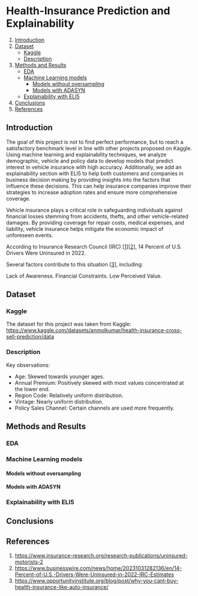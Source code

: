 # Health-Insurance Prediction and Explainability

1. [Introduction](#introduction)
2. [Dataset](#dataset)
   * [Kaggle](#kaggle)
   * [Description](#description)
3. [Methods and Results](#methods)
   * [EDA](#eda)
   * [Machine Learning models](#machine-learning-models)
       * [Models without oversampling](#models-without-oversampling)
       * [Models with ADASYN](#models-with-ADASYN)
   * [Explainability with ELI5](#explainability-with-ELI5)
4. [Conclusions](#conclusions)
5. [References](#references)

## Introduction

The goal of this project is not to find perfect performance, but to reach a satisfactory benchmark level in line with other projects proposed on Kaggle. Using machine learning and explainability techniques, we analyze demographic, vehicle and policy data to develop models that predict interest in vehicle insurance with high accuracy. Additionally, we add an explainability section with ELI5 to help both customers and companies in business decision making by providing insights into the factors that influence these decisions. This can help insurance companies improve their strategies to increase adoption rates and ensure more comprehensive coverage.

Vehicle insurance plays a critical role in safeguarding individuals against financial losses stemming from accidents, thefts, and other vehicle-related damages. By providing coverage for repair costs, medical expenses, and liability, vehicle insurance helps mitigate the economic impact of unforeseen events. 

According to Insurance Research Council (IRC) [[1](#ref1)][[2](#ref2)], 14 Percent of U.S. Drivers Were Uninsured in 2022.

Several factors contribute to this situation [[3](#ref3)], including:

Lack of Awareness.
Financial Constraints.
Low Perceived Value.

## Dataset

### Kaggle

The dataset for this project was taken from Kaggle: https://www.kaggle.com/datasets/anmolkumar/health-insurance-cross-sell-prediction/data

### Description

Key observations:

- Age: Skewed towards younger ages.
- Annual Premium: Positively skewed with most values concentrated at the lower end.
- Region Code: Relatively uniform distribution.
- Vintage: Nearly uniform distribution.
- Policy Sales Channel: Certain channels are used more frequently.

## Methods and Results

### EDA




### Machine Learning models

#### Models without oversampling

#### Models with ADASYN

### Explainability with ELI5

## Conclusions

## References

1. <a name="ref1"></a> https://www.insurance-research.org/research-publications/uninsured-motorists-2
2. <a name="ref2"></a> https://www.businesswire.com/news/home/20231031282136/en/14-Percent-of-U.S.-Drivers-Were-Uninsured-in-2022-IRC-Estimates
3. <a name="ref3"></a> https://www.opportunityinstitute.org/blog/post/why-you-cant-buy-health-insurance-like-auto-insurance/






